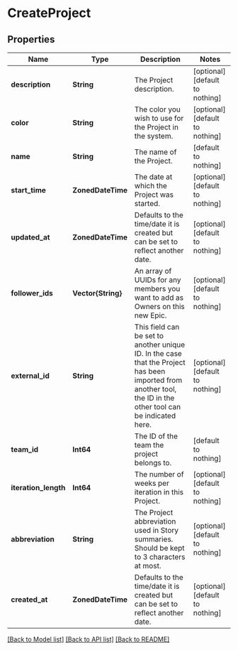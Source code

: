 # CreateProject


## Properties
Name | Type | Description | Notes
------------ | ------------- | ------------- | -------------
**description** | **String** | The Project description. | [optional] [default to nothing]
**color** | **String** | The color you wish to use for the Project in the system. | [optional] [default to nothing]
**name** | **String** | The name of the Project. | [default to nothing]
**start_time** | **ZonedDateTime** | The date at which the Project was started. | [optional] [default to nothing]
**updated_at** | **ZonedDateTime** | Defaults to the time/date it is created but can be set to reflect another date. | [optional] [default to nothing]
**follower_ids** | **Vector{String}** | An array of UUIDs for any members you want to add as Owners on this new Epic. | [optional] [default to nothing]
**external_id** | **String** | This field can be set to another unique ID. In the case that the Project has been imported from another tool, the ID in the other tool can be indicated here. | [optional] [default to nothing]
**team_id** | **Int64** | The ID of the team the project belongs to. | [default to nothing]
**iteration_length** | **Int64** | The number of weeks per iteration in this Project. | [optional] [default to nothing]
**abbreviation** | **String** | The Project abbreviation used in Story summaries. Should be kept to 3 characters at most. | [optional] [default to nothing]
**created_at** | **ZonedDateTime** | Defaults to the time/date it is created but can be set to reflect another date. | [optional] [default to nothing]


[[Back to Model list]](../README.md#models) [[Back to API list]](../README.md#api-endpoints) [[Back to README]](../README.md)


